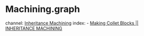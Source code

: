 # Machining.graph
channel: [Inheritance Machining](https://youtu.be/pUR7A1oxHg4) index: - [Making Collet Blocks || INHERITANCE MACHINING](https://youtu.be/pUR7A1oxHg4)
